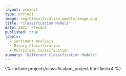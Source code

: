 ```yaml
---
layout: project
type: project
image: img/Classification_models/image.png
title: "Classification Models"
date: 2021- Present
published: true
labels:
  - Sentiment Analysis 
  - Binary Classification
  - MultiClass Calssification
summary: "Different Classification Models"
---
```


<!-- <center> <img src="../img/Classification_models/classification.jpg" height = 300px width = auto> </center> -->


<div style="background-color: var(--tf-page-bg-color)" class="bg-gradient py-3">

{% include projects/classification_project.html limit=4 %}

</div>

